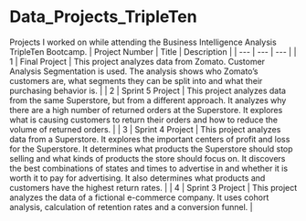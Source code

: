 # Data_Projects_TripleTen
Projects I worked on while attending the Business Intelligence Analysis TripleTen Bootcamp.
| Project Number | Title | Description |
| --- | --- | --- | 
| 1 | Final Project | This project analyzes data from Zomato. Customer Analysis Segmentation is used. The analysis shows who Zomato’s customers are, what segments they can be split into and what their purchasing behavior is. |
| 2 | Sprint 5 Project | This project analyzes data from the same Superstore, but from a different approach. It analyzes why there are a high number of returned orders at the Superstore. It explores what is causing customers to return their orders and how to reduce the volume of returned orders. |
| 3 | Sprint 4 Project | This project analyzes data from a Superstore. It explores the important centers of profit and loss for the Superstore. It determines what products the Superstore should stop selling and what kinds of products the store should focus on. It discovers the best combinations of states and times to advertise in and whether it is worth it to pay for advertising. It also determines what products and customers have the highest return rates. |
| 4 | Sprint 3 Project | This project analyzes the data of a fictional e-commerce company. It uses cohort analysis, calculation of retention rates and a conversion funnel. |













































































































































































































































